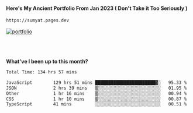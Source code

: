 #### Here's My Ancient Portfolio From Jan 2023 ( Don't Take it Too Seriously ) 
````bash
https://sumyat.pages.dev
````

<a href='https://sumyat.pages.dev/'>
    <img src='https://github.com/sumyat-aung/sumyat-aung/assets/108873224/c9b4f2be-c585-4dd3-84e1-692c3854a6d8' alt='portfolio' align='center' />
</a>


<br />
<br />


<br />
<br />

**What've I been up to this month?**

<!--START_SECTION:waka-->

```txt
Total Time: 134 hrs 57 mins

JavaScript        129 hrs 51 mins ███████████████████████▓░   95.33 %
JSON              2 hrs 39 mins   ▒░░░░░░░░░░░░░░░░░░░░░░░░   01.95 %
Other             1 hr 16 mins    ▒░░░░░░░░░░░░░░░░░░░░░░░░   00.94 %
CSS               1 hr 10 mins    ▒░░░░░░░░░░░░░░░░░░░░░░░░   00.87 %
TypeScript        41 mins         ░░░░░░░░░░░░░░░░░░░░░░░░░   00.51 %
```

<!--END_SECTION:waka-->




